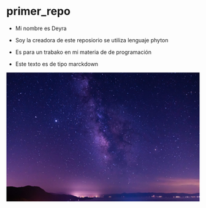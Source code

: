 # primer_repo
* Mi nombre es Deyra

* Soy la creadora de este reposiorio se utiliza lenguaje phyton

* Es para un trabako en mi materia de de programación 

* Este texto es de tipo marckdown 

![**Imagen de la noche.**](https://raw.githubusercontent.com/a385845-blip/primer_repo/refs/heads/main/photo-1606247357835-d27fe83fc6a3.jpg)


